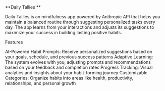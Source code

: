 **Daily Tallies **

Daily Tallies is an mindfulness app powered by Anthropic API that helps you maintain a balanced routine through suggesting personalized tasks every day. The app learns from your interactions and adjusts its suggestions to maximize your success in building lasting positive habits.

Features

AI-Powered Habit Prompts: Receive personalized suggestions based on your goals, schedule, and previous success patterns
Adaptive Learning: The system evolves with you, adjusting prompts and recommendations based on your feedback and completion rates
Progress Tracking: Visual analytics and insights about your habit-forming journey
Customizable Categories: Organize habits into areas like health, productivity, relationships, and personal growth
